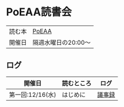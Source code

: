 # PoEAA読書会

|||
|----|----|
|読む本|[PoEAA](https://amzn.to/3qsnejT)|
|開催日|隔週水曜日の20:00～|

## ログ

|開催日|読むところ|ログ|
|----|----|----|
|第一回:12/16(水)|はじめに|[議事録](doc/00_はじめに.md)|

